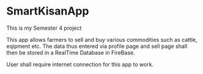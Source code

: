 # SmartKisanApp
This is my Semester 4 project

This app allows farmers to sell and buy various commodities such as cattle, eqipment etc. The data thus entered via profile page and sell page shall then be stored in a RealTime Database in FireBase.

User shall require internet connection for this app to work.
